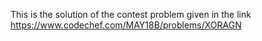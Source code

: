 This is the solution of the contest problem given in the link
https://www.codechef.com/MAY18B/problems/XORAGN
